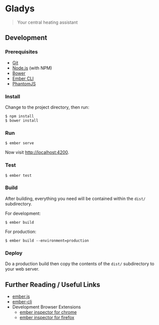 # Gladys

> Your central heating assistant


## Development

### Prerequisites

 - [Git](http://git-scm.com/)
 - [Node.js](http://nodejs.org/) (with NPM)
 - [Bower](http://bower.io/)
 - [Ember CLI](http://www.ember-cli.com/)
 - [PhantomJS](http://phantomjs.org/)


### Install

Change to the project directory, then run:

```
$ npm install
$ bower install
```


### Run

```
$ ember serve
```

Now visit [http://localhost:4200](http://localhost:4200).


### Test

```
$ ember test
```


### Build

After building, everything you need will be contained within the `dist/` subdirectory.

For development:

```
$ ember build
```

For production:

```
$ ember build --environment=production
```


### Deploy

Do a production build then copy the contents of the `dist/` subdirectory to your web server.


## Further Reading / Useful Links

 - [ember.js](http://emberjs.com/)
 - [ember-cli](http://www.ember-cli.com/)
 - Development Browser Extensions
   - [ember inspector for chrome](https://chrome.google.com/webstore/detail/ember-inspector/bmdblncegkenkacieihfhpjfppoconhi)
   - [ember inspector for firefox](https://addons.mozilla.org/en-US/firefox/addon/ember-inspector/)
